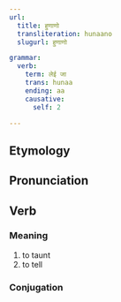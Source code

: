 ```yaml
---
url:
  title: हुणाणो
  transliteration: hunaano
  slugurl: हुणाणो

grammar: 
  verb:
    term: लेई जा
    trans: hunaa
    ending: aa
    causative:
      self: 2

---
```

## Etymology

## Pronunciation

## Verb
### Meaning
1. to taunt
2. to tell

### Conjugation
<verb-conj :grammar="grammar"></verb-conj>